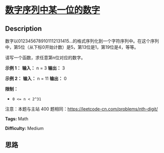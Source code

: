 # [数字序列中某一位的数字][title]

## Description

数字以0123456789101112131415…的格式序列化到一个字符序列中。在这个序列中，第5位（从下标0开始计数）是5，第13位是1，第19位是4，等等。

请写一个函数，求任意第n位对应的数字。



**示例 1：**
            **输入：** n = 3    **输出：** 3    

**示例 2：**
            **输入：** n = 11    **输出：** 0



**限制：**

  * `0 <= n < 2^31`

注意：本题与主站 400 题相同：<https://leetcode-cn.com/problems/nth-digit/>


**Tags:** Math

**Difficulty:** Medium

## 思路

[title]: https://leetcode-cn.com/problems/shu-zi-xu-lie-zhong-mou-yi-wei-de-shu-zi-lcof
